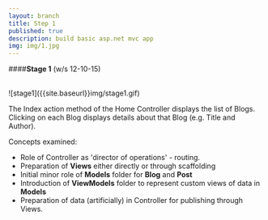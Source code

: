 ```yaml
---
layout: branch
title: Step 1
published: true
description: build basic asp.net mvc app
img: img/1.jpg
---
```

####**Stage 1** (w/s 12-10-15)

<br>
![stage1]({{site.baseurl}}img/stage1.gif)

The Index action method of the Home Controller displays the list of Blogs. Clicking on each Blog displays details about that Blog (e.g. Title and Author).

Concepts examined:

* Role of Controller as 'director of operations' - routing.
* Preparation of **Views** either directly or through scaffolding
* Initial minor role of **Models** folder for **Blog** and **Post**
* Introduction of **ViewModels** folder to represent custom views of data in **Models**
* Preparation of data (artificially) in Controller for publishing through Views.
